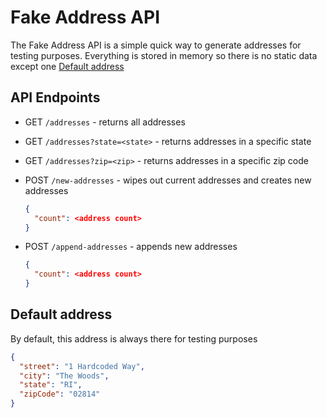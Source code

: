 # Fake Address API
The Fake Address API is a simple quick way to generate addresses for testing purposes.  Everything is stored in memory so there is no static data except one [Default address](#default-address)

## API Endpoints
- GET `/addresses` - returns all addresses
- GET `/addresses?state=<state>` - returns addresses in a specific state
- GET `/addresses?zip=<zip>` - returns addresses in a specific zip code
- POST `/new-addresses` - wipes out current addresses and creates new addresses

  ```json
  {
    "count": <address count>
  }
  ```
- POST `/append-addresses` - appends new addresses

  ```json
  {
    "count": <address count>
  }
  ```

## Default address
By default, this address is always there for testing purposes
```json
{
  "street": "1 Hardcoded Way",
  "city": "The Woods",
  "state": "RI",
  "zipCode": "02814"
}
```